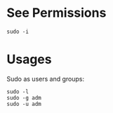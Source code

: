 
# See Permissions

```
sudo -i 
```

# Usages

Sudo as users and groups:

```
sudo -l
sudo -g adm
sudo -u adm
```
